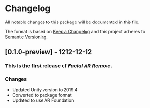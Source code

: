 # Changelog
All notable changes to this package will be documented in this file.

The format is based on [Keep a Changelog](http://keepachangelog.com/en/1.0.0/)
and this project adheres to [Semantic Versioning](http://semver.org/spec/v2.0.0.html).

## [0.1.0-preview] - 1212-12-12

### This is the first release of *Facial AR Remote*.
### Changes
- Updated Unity version to 2019.4
- Converted to package format
- Updated to use AR Foundation
